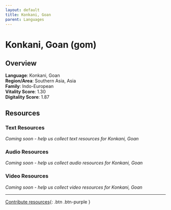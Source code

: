 ```yaml
---
layout: default
title: Konkani, Goan
parent: Languages
---
```


# Konkani, Goan (gom)

## Overview

**Language**: Konkani, Goan  
**Region/Area**: Southern Asia, Asia  
**Family**: Indo-European  
**Vitality Score**: 1.30  
**Digitality Score**: 1.87  

## Resources

### Text Resources
*Coming soon - help us collect text resources for Konkani, Goan*

### Audio Resources
*Coming soon - help us collect audio resources for Konkani, Goan*

### Video Resources
*Coming soon - help us collect video resources for Konkani, Goan*

---

[Contribute resources](https://fairtrain.github.io/){: .btn .btn-purple }
